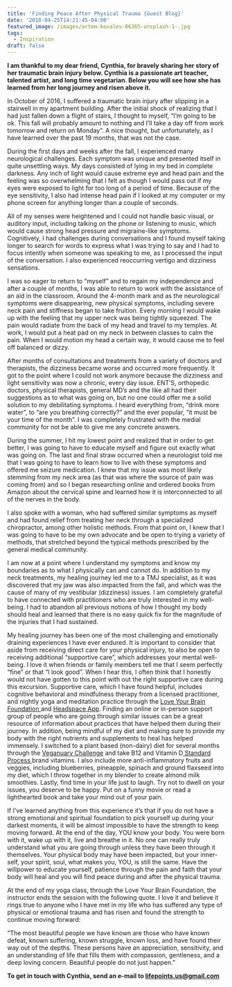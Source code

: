 ```yaml
---
title: 'Finding Peace After Physical Trauma {Guest Blog}'
date: '2018-04-25T14:21:45-04:00'
featured_image: /images/artem-kovalev-86365-unsplash-1-.jpg
tags:
  - Inspiration
draft: false
---
```

**I am thankful to my dear friend, Cynthia, for bravely sharing her story of her traumatic brain injury below. Cynthia is a passionate art teacher, talented artist, and long time vegetarian. Below you will see how she has learned from her long journey and risen above it.**

In October of 2016, I suffered a traumatic brain injury after slipping in a stairwell in my apartment building. After the initial shock of realizing that I had just fallen down a flight of stairs, I thought to myself, “I’m going to be ok. This fall will probably amount to nothing and I’ll take a day off from work tomorrow and return on Monday”. A nice thought, but unfortunately, as I have learned over the past 19 months, that was not the case. 

During the first days and weeks after the fall, I experienced many neurological challenges. Each symptom was unique and presented itself in quite unsettling ways. My days consisted of lying in my bed in complete darkness. Any inch of light would cause extreme eye and head pain and the feeling was so overwhelming that I felt as though I would pass out if my eyes were exposed to light for too long of a period of time. Because of the eye sensitivity, I also had intense head pain if I looked at my computer or my phone screen for anything longer than a couple of seconds. 

All of my senses were heightened and I could not handle basic visual, or auditory input, including talking on the phone or listening to music, which would cause strong head pressure and migraine-like symptoms. Cognitively, I had challenges during conversations and I found myself taking longer to search for words to express what I was trying to say and I had to focus intently when someone was speaking to me, as I processed the input of the conversation. I also experienced reoccurring vertigo and dizziness sensations. 

I was so eager to return to “myself” and to regain my independence and after a couple of months, I was able to return to work with the assistance of an aid in the classroom. Around the 4-month mark and as the neurological symptoms were disappearing, new physical symptoms, including severe neck pain and stiffness began to take fruition. Every morning I would wake up with the feeling that my upper neck was being tightly squeezed. The pain would radiate from the back of my head and travel to my temples. At work, I would put a heat pad on my neck in between classes to calm the pain. When I would motion my head a certain way, it would cause me to feel off balanced or dizzy. 

After months of consultations and treatments from a variety of doctors and therapists, the dizziness became worse and occurred more frequently. It got to the point where I could not work anymore because the dizziness and light sensitivity was now a chronic, every day issue. ENT’S, orthopedic doctors, physical therapists, general MD’s and the like all had their suggestions as to what was going on, but no one could offer me a solid solution to my debilitating symptoms. I heard everything from, “drink more water”, to “are you breathing correctly?” and the ever popular, “it must be your time of the month”. I was completely frustrated with the medial community for not be able to give me any concrete answers. 

During the summer, I hit my lowest point and realized that in order to get better, I was going to have to educate myself and figure out exactly what was going on. The last and final straw occurred when a neurologist told me that I was going to have to learn how to live with these symptoms and offered me seizure medication. I knew that my issue was most likely stemming from my neck area (as that was where the source of pain was coming from) and so I began researching online and ordered books from Amazon about the cervical spine and learned how it is interconnected to all of the nerves in the body. 

I also spoke with a woman, who had suffered similar symptoms as myself and had found relief from treating her neck through a specialized chiropractor, among other holistic methods. From that point on, I knew that I was going to have to be my own advocate and be open to trying a variety of methods, that stretched beyond the typical methods prescribed by the general medical community.  

I am now at a point where I understand my symptoms and know my boundaries as to what I physically can and cannot do. In addition to my neck treatments, my healing journey led me to a TMJ specialist, as it was discovered that my jaw was also impacted from the fall, and which was the cause of many of my vestibular (dizziness) issues. I am completely grateful to have connected with practitioners who are truly interested in my well-being. I had to abandon all previous notions of how I thought my body should heal and learned that there is no easy quick fix for the magnitude of the injuries that I had sustained. 

My healing journey has been one of the most challenging and emotionally draining experiences I have ever endured.  It is important to consider that aside from receiving direct care for your physical injury, to also be open to receiving additional “supportive care”, which addresses your mental well-being. I love it when friends or family members tell me that I seem perfectly “fine” or that “I look good”. When I hear this, I often think that I honestly would not have gotten to this point with out the right supportive care during this excursion. Supportive care, which I have found helpful, includes cognitive behavioral and mindfulness therapy from a licensed practitioner, and nightly yoga and meditation practice through the [Love Your Brain Foundation ](http://www.loveyourbrain.com/) and [Headspace App](https://www.headspace.com/headspace-meditation-app). Finding an online or in-person support group of people who are going through similar issues can be a great resource of information about practices that have helped them during their journey. In addition, being mindful of my diet and making sure to provide my body with the right nutrients and supplements to heal has helped immensely. I switched to a plant based (non-dairy) diet for several months through the [Veganuary Challenge](https://veganuary.com/) and take B12 and Vitamin D[ Standard Process ](https://www.standardprocess.com/) brand vitamins. I also include more anti-inflammatory fruits and veggies, including blueberries, pineapple, spinach and ground flaxseed into my diet, which I throw together in my blender to create almond milk smoothies. Lastly, find time in your life just to laugh. Try not to dwell on your issues, you deserve to be happy. Put on a funny movie or read a lighthearted book and take your mind out of your pain.  

If I’ve learned anything from this experience it’s that if you do not have a strong emotional and spiritual foundation to pick yourself up during your darkest moments, it will be almost impossible to have the strength to keep moving forward. At the end of the day, YOU know your body. You were born with it, wake up with it, live and breathe in it. No one can really truly understand what you are going through unless they have been through it themselves. Your physical body may have been impacted, but your inner-self, your spirit, soul, what makes you, YOU, is still the same. Have the willpower to educate yourself, patience through the pain and faith that your body will heal and you will find peace during and after the physical trauma. 

At the end of my yoga class, through the Love Your Brain Foundation, the instructor ends the session with the following quote. I love it and believe it rings true to anyone who I have met in my life who has suffered any type of physical or emotional trauma and has risen and found the strength to continue moving forward: 

“The most beautiful people we have known are those who have known defeat, known suffering, known struggle, known loss, and have found their way out of the depths. These persons have an appreciation, sensitivity, and an understanding of life that fills them with compassion, gentleness, and a deep loving concern. Beautiful people do not just happen.”

**To get in touch with Cynthia, send an e-mail to lifepoints.us@gmail.com**
